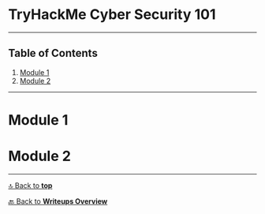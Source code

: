 # TryHackMe Cyber Security 101

---

## Table of Contents

1. [Module 1](#module-1)
2. [Module 2](#module-2)

---

# Module 1

# Module 2

---

[🔝 Back to **top**](tryhackme-cyber-security-101)

[🔙 Back to **Writeups Overview**](README.md)
